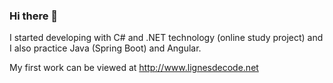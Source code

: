 ### Hi there 👋

I started developing with C# and .NET technology (online study project) and I also practice Java (Spring Boot) and Angular.

My first work can be viewed at http://www.lignesdecode.net



<!--
**Sudo1999/Sudo1999** is a ✨ _special_ ✨ repository because its `README.md` (this file) appears on your GitHub profile.

Here are some ideas to get you started:

- 🔭 I’m currently working on ...
- 🌱 I’m currently learning ...
- 👯 I’m looking to collaborate on ...
- 🤔 I’m looking for help with ...
- 💬 Ask me about ...
- 📫 How to reach me: ...
- 😄 Pronouns: ...
- ⚡ Fun fact: ...
-->
